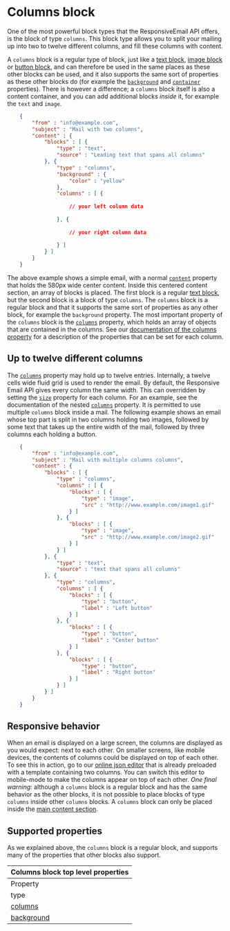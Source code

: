 # Columns block

One of the most powerful block types that the ResponsiveEmail API offers,
is the block of type `columns`. This block type allows you to split
your mailing up into two to twelve different columns, and fill these columns
with content.

A `columns` block is a regular type of block, just like a [text block](/support/json/block-text), [image block](/support/json/block-image) or [button block](/support/json/block-button), and can therefore be used in the same places as these other blocks can be used, and it also supports the same sort of properties as these other blocks do (for example the [`background`](/support/json/property-background) and [`container`](/support/json/property-container) properties). There is however a difference; a `columns` block itself is also a content container, and you can add additional blocks *inside* it, for example the `text` and `image`.


````json
    {
        "from" : "info@example.com",
        "subject" : "Mail with two columns",
        "content" : {
            "blocks" : [ {
                "type" : "text",
                "source" : "Leading text that spans all columns"
            }, {
                "type" : "columns",
                "background" : {
                    "color" : "yellow"
                },
                "columns" : [ {
                
                    // your left column data 
                
                }, {
                
                    // your right column data 
                
                } ]
            } ]
        }
    }
````

The above example shows a simple email, with a normal [`content`](/support/json/property-content) property that holds the 580px wide center content. Inside this centered content section, an array of blocks is placed. The first block is a regular [text block](/support/json/block-text), but the second block is a block of type `columns`. The `columns` block is a regular block and that it supports the same sort of properties as any other block, for example the `background` property. The most important property of the `columns` block is the [`columns`](/support/json/property-columns) property, which holds an array of objects that are contained in the columns. See our [documentation of the columns property](/support/json/property-columns) for a description of the properties that can be set for each column.

## Up to twelve different columns

The [`columns`](/support/json/property-columns) property may hold up to twelve entries. Internally, a twelve cells wide fluid grid is used to render the email. By default, the Responsive Email API gives every column the same width. This can overridden by setting the [`size`](/support/json/property-size) property for each column. For an example, see the documentation of the nested [`columns`](/support/json/property-columns) property. It is permitted to use multiple `columns` block inside a mail. The following example shows an email whose top part is split in two columns holding two images, followed by some text that takes up the entire width of the mail, followed by three columns each holding a button.

````json
    {
        "from" : "info@example.com",
        "subject" : "Mail with multiple columns columns",
        "content" : {
            "blocks" : [ {
                "type" : "columns",
                "columns" : [ {
                    "blocks" : [ {
                        "type" : "image",
                        "src" : "http://www.example.com/image1.gif"
                    } ]
                }, {
                    "blocks" : [ {
                        "type" : "image",
                        "src" : "http://www.example.com/image2.gif"
                    } ]
                } ]
            }, {
                "type" : "text",
                "source" : "text that spans all columns"
            }, {
                "type" : "columns",
                "columns" : [ {
                    "blocks" : [ {
                        "type" : "button",
                        "label" : "Left button"
                    } ]
                }, {
                    "blocks" : [ {
                        "type" : "button",
                        "label" : "Center button"
                    } ]
                }, {
                    "blocks" : [ {
                        "type" : "button",
                        "label" : "Right button"
                    } ]
                } ]
            } ]
        }
    }
````


## Responsive behavior

When an email is displayed on a large screen, the columns are displayed as you would expect: next to each other. On smaller screens, like mobile devices, the contents of columns could be displayed on top of each other. To see this in action, go to our [online json editor](/support/json-editor) that is already preloaded with a template containing two columns. You can switch this editor to mobile-mode to make the columns appear on top of each other. *One final warning*: although a `columns` block is a regular block and has the same behavior as the other blocks, it is not possible to place blocks of type `columns` inside other `columns` blocks. A `columns` block can only be placed inside the [main content section](/support/property-content).

## Supported properties

As we explained above, the `columns` block is a regular block, and
supports many of the properties that other blocks also support.

| Columns block top level properties |
| --- |
| Property | Value | Desc. |
| type | "columns" | Property to identify block as a `columns` block. |
| [columns](/support/json/property-columns) | _JSON array_ | A JSON array containing JSON objects. These objects should contain another JSON array names `blocks`. |
| [background](/support/json/property-background) | _object_ | The background of all the columns. |
